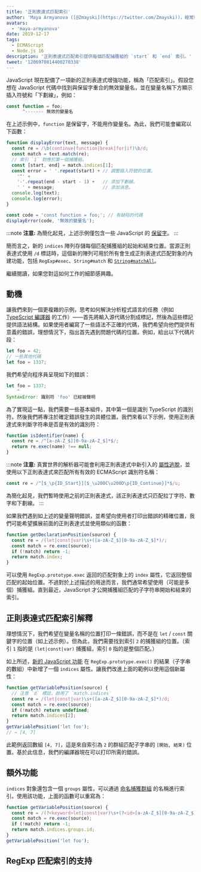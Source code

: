 ```yaml
---
title: '正則表達式匹配索引'
author: 'Maya Armyanova ([@Zmayski](https://twitter.com/Zmayski))，經常表達新功能'
avatars:
  - 'maya-armyanova'
date: 2019-12-17
tags:
  - ECMAScript
  - Node.js 16
description: '正則表達式匹配索引提供每個匹配捕獲組的 `start` 和 `end` 索引。'
tweet: '1206970814400270338'
---
```

JavaScript 現在配備了一項新的正則表達式增強功能，稱為「匹配索引」。假設您想在 JavaScript 代碼中找到與保留字重合的無效變量名，並在變量名稱下方顯示插入符號和「下劃線」，例如：

<!--truncate-->
```js
const function = foo;
      ^------- 無效的變量名
```

在上述示例中，`function` 是保留字，不能用作變量名。為此，我們可能會編寫以下函數：

```js
function displayError(text, message) {
  const re = /\b(continue|function|break|for|if)\b/d;
  const match = text.match(re);
  // 索引 `1` 對應於第一個捕獲組。
  const [start, end] = match.indices[1];
  const error = ' '.repeat(start) + // 調整插入符號的位置。
    '^' +
    '-'.repeat(end - start - 1) +   // 添加下劃線。
    ' ' + message;                  // 添加消息。
  console.log(text);
  console.log(error);
}

const code = 'const function = foo;'; // 有缺陷的代碼
displayError(code, '無效的變量名');
```

:::note
**注意:** 為簡化起見，上述示例僅包含一些 JavaScript 的 [保留字](https://mathiasbynens.be/notes/reserved-keywords)。
:::

簡而言之，新的 `indices` 陣列存儲每個匹配捕獲組的起始和結束位置。當源正則表達式使用 `/d` 標誌時，這個新的陣列可用於所有會生成正則表達式匹配對象的內建功能，包括 `RegExp#exec`、`String#match` 和 [`String#matchAll`](https://v8.dev/features/string-matchall)。

繼續閱讀，如果您對這如何工作的細節感興趣。

## 動機

讓我們來到一個更複雜的示例，思考如何解決分析程式語言的任務（例如 [TypeScript 編譯器](https://github.com/microsoft/TypeScript/tree/master/src/compiler) 的工作）——首先將輸入源代碼分割成標記，然後為這些標記提供語法結構。如果使用者編寫了一些語法不正確的代碼，我們希望向他們提供有意義的錯誤，理想情況下，指出首先遇到問題代碼的位置。例如，給出以下代碼片段：

```js
let foo = 42;
// 一些其他代碼
let foo = 1337;
```

我們希望向程序員呈現如下的錯誤：

```js
let foo = 1337;
    ^
SyntaxError: 識別符 'foo' 已經被聲明
```

為了實現這一點，我們需要一些基本組件，其中第一個是識別 TypeScript 的識別符。然後我們將專注於確定錯誤發生的具體位置。我們來看以下示例，使用正則表達式來判斷字符串是否是有效的識別符：

```js
function isIdentifier(name) {
  const re = /^[a-zA-Z_$][0-9a-zA-Z_$]*$/;
  return re.exec(name) !== null;
}
```

:::note
**注意:** 真實世界的解析器可能會利用正則表達式中新引入的 [屬性逃脫](https://github.com/tc39/proposal-regexp-unicode-property-escapes#other-examples)，並使用以下正則表達式來匹配所有有效的 ECMAScript 識別符名稱：

```js
const re = /^[$_\p{ID_Start}][$_\u200C\u200D\p{ID_Continue}]*$/u;
```

為簡化起見，我們暫時使用之前的正則表達式，該正則表達式只匹配拉丁字符、數字和下劃線。
:::

如果我們遇到如上述的變量聲明錯誤，並希望向使用者打印出錯誤的精確位置，我們可能希望擴展前面的正則表達式並使用類似的函數：

```js
function getDeclarationPosition(source) {
  const re = /(let|const|var)\s+([a-zA-Z_$][0-9a-zA-Z_$]*)/;
  const match = re.exec(source);
  if (!match) return -1;
  return match.index;
}
```

可以使用 `RegExp.prototype.exec` 返回的匹配對象上的 `index` 屬性，它返回整個匹配的起始位置。不過對於上述描述的用途而言，我們通常希望使用（可能是多個）捕獲組。直到最近，JavaScript 才公開捕獲組匹配的子字符串開始和結束的索引。

## 正則表達式匹配索引解釋

理想情況下，我們希望在變量名稱的位置打印一條錯誤，而不是在 `let` / `const` 關鍵字的位置（如上述示例）。但為此，我們需要找到索引 `2` 的捕獲組的位置。（索引 `1` 指的是 `(let|const|var)` 捕獲組，索引 `0` 指的是整個匹配。）

如上所述，[新的 JavaScript 功能](https://github.com/tc39/proposal-regexp-match-indices) 在 `RegExp.prototype.exec()` 的結果（子字串的數組）中新增了一個 `indices` 屬性。讓我們改進上面的範例以使用這個新屬性：

```js
function getVariablePosition(source) {
  // 注意 `d` 標誌，啟用了 `match.indices`
  const re = /(let|const|var)\s+([a-zA-Z_$][0-9a-zA-Z_$]*)/d;
  const match = re.exec(source);
  if (!match) return undefined;
  return match.indices[2];
}
getVariablePosition('let foo');
// → [4, 7]
```

此範例返回數組 `[4, 7]`，這是來自索引為 `2` 的群組匹配子字串的 `[開始, 結束)` 位置。基於此信息，我們的編譯器現在可以打印所需的錯誤。

## 額外功能

`indices` 對象還包含一個 `groups` 屬性，可以通過 [命名捕獲群組](https://mathiasbynens.be/notes/es-regexp-proposals#named-capture-groups) 的名稱進行索引。使用該功能，上面的函數可以重寫為：

```js
function getVariablePosition(source) {
  const re = /(?<keyword>let|const|var)\s+(?<id>[a-zA-Z_$][0-9a-zA-Z_$]*)/d;
  const match = re.exec(source);
  if (!match) return -1;
  return match.indices.groups.id;
}
getVariablePosition('let foo');
```

## RegExp 匹配索引的支持

<feature-support chrome="90 https://bugs.chromium.org/p/v8/issues/detail?id=9548"
                 firefox="no https://bugzilla.mozilla.org/show_bug.cgi?id=1519483"
                 safari="no https://bugs.webkit.org/show_bug.cgi?id=202475"
                 nodejs="16"
                 babel="no"></feature-support>
